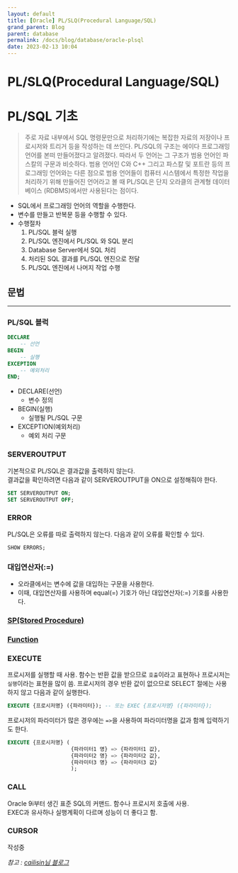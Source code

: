 ```yaml
---
layout: default
title: [Oracle] PL/SLQ(Procedural Language/SQL)
grand_parent: Blog
parent: database
permalink: /docs/blog/database/oracle-plsql
date: 2023-02-13 10:04
---
```


PL/SLQ(Procedural Language/SQL)
===

# PL/SQL 기초
> 주로 자료 내부에서 SQL 명령문만으로 처리하기에는 복잡한 자료의 저장이나 프로시저와 트리거 등을 작성하는 데 쓰인다. 
PL/SQL의 구조는 에이다 프로그래밍 언어를 본떠 만들어졌다고 알려졌다. 
따라서 두 언어는 그 구조가 범용 언어인 파스칼의 구문과 비슷하다. 
범용 언어인 C와 C++ 그리고 파스칼 및 포트란 등의 프로그래밍 언어와는 다른 점으로 
범용 언어들이 컴퓨터 시스템에서 특정한 작업을 처리하기 위해 만들어진 언어라고 볼 때 PL/SQL은 단지 오라클의 관계형 데이터베이스 (RDBMS)에서만 사용된다는 점이다.
- SQL에서 프로그래밍 언어의 역할을 수행한다.
- 변수를 만들고 반복문 등을 수행할 수 있다.
- 수행절차 
  1. PL/SQL 블럭 실행
  2. PL/SQL 엔진에서 PL/SQL 와 SQL 분리
  3. Database Server에서 SQL 처리
  4. 처리된 SQL 결과를 PL/SQL 엔진으로 전달
  5. PL/SQL 엔진에서 나머지 작업 수행

## 문법
- - -
### PL/SQL 블럭
```sql
DECLARE
    -- 선언
BEGIN
    -- 실행
EXCEPTION
    -- 예외처리
END;
```
- DECLARE(선언)
  - 변수 정의
- BEGIN(실행)
  - 실행될 PL/SQL 구문
- EXCEPTION(예외처리)
  - 예외 처리 구문
### SERVEROUTPUT
기본적으로 PL/SQL은 결과값을 출력하지 않는다.  
결과값을 확인하려면 다음과 같이 SERVEROUTPUT을 ON으로 설정해줘야 한다.
```sql
SET SERVEROUTPUT ON;
SET SERVEROUTPUT OFF;
```

### ERROR
PL/SQL은 오류를 따로 출력하지 않는다.
다음과 같이 오류를 확인할 수 있다.
```sql
SHOW ERRORS;
```


### 대입연산자(:=)
  - 오라클에서는 변수에 값을 대입하는 구문을 사용한다.
  - 이때, 대입연산자를 사용하며 equal(=) 기호가 아닌 대입연산자(:=) 기호를 사용한다. 

### [SP(Stored Procedure)](/docs/blog/database/oracle-sp)

### [Function](/docs/blog/database/oracle-fn)

### EXECUTE
프로시저를 실행할 때 사용. 
함수는 반환 값을 받으므로 `호출`이라고 표현하나 프로시저는 `실행`이라는 표현을 많이 씀.
프로시저의 경우 반환 값이 없으므로 SELECT 절에는 사용하지 않고 다음과 같이 실행한다.
```sql
EXECUTE {프로시저명} ({파라미터}); -- 또는 EXEC {프로시저명} ({파라미터}); 
```
프로시저의 파라미터가 많은 경우에는 `=>`을 사용하여 파라미터명을 값과 함께 입력하기도 한다.
```sql
EXECUTE {프로시저명} (
                    {파라미터1 명} => {파라미터1 값},
                    {파라미터2 명} => {파라미터2 값},
                    {파라미터3 명} => {파라미터3 값}
                    );   
```

### CALL
Oracle 9i부터 생긴 표준 SQL의 커맨드. 함수나 프로시저 호출에 사용.  
EXEC과 유사하나 실행계획이 다르며 성능이 더 좋다고 함.

### CURSOR
작성중


*참고 : [cailisin님 블로그](https://cailisin.tistory.com/149)*